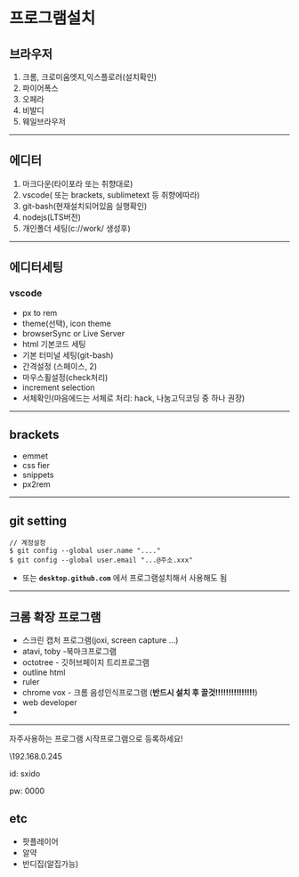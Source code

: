 # 프로그램설치

## 브라우저

1. 크롬, 크로미움엣지,익스플로러(설치확인)
2. 파이어폭스
3. 오페라
4. 비발디
5. 웨일브라우저

------

## 에디터

1. 마크다운(타이포라 또는 취향대로)
2. vscode( 또는 brackets, sublimetext 등 취향에따라)
3. git-bash(현재설치되어있음 실행확인)
4. nodejs(LTS버전)
5. 개인폴더 세팅(c://work/ 생성후)

------

## 에디터세팅

### vscode

- px to rem
- theme(선택), icon theme
- browserSync or Live Server
- html 기본코드 세팅
- 기본 터미널 세팅(git-bash)
- 간격설정 (스페이스, 2)
- 마우스휠설정(check처리)
- increment selection
- 서체확인(마음에드는 서체로 처리: hack, 나눔고딕코딩 중 하나 권장)

------

## brackets

- emmet
- css fier
- snippets
- px2rem

------

## git setting

```
// 계정설정
$ git config --global user.name "...."
$ git config --global user.email "...@주소.xxx"
```

- 또는 **`desktop.github.com`** 에서 프로그램설치해서 사용해도 됨

------

## 크롬 확장 프로그램

- 스크린 캡처 프로그램(joxi, screen capture ...)
- atavi, toby -북마크프로그램
- octotree - 깃허브페이지 트리프로그램
- outline html
- ruler
- chrome vox - 크롬 음성인식프로그램 (**반드시 설치 후 끌것!!!!!!!!!!!!!!!**)
- web developer
- 

------

자주사용하는 프로그램 시작프로그램으로 등록하세요!

\\192.168.0.245

id: sxido

pw: 0000

## etc

- 팟플레이어
- 알약
- 반디집(알집가능)